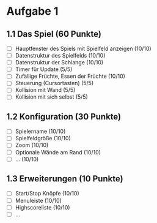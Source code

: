 # Aufgabe 1

## 1.1 Das Spiel (60 Punkte)

* [ ]  Hauptfenster des Spiels mit Spielfeld anzeigen (10/10)
* [ ]  Datenstruktur des Spielfelds (10/10)
* [ ]  Datenstruktur der Schlange (10/10)
* [ ]  Timer für Update (5/5)
* [ ]  Zufällige Früchte, Essen der Früchte (10/10)
* [ ]  Steuerung (Cursortasten) (5/5)
* [ ]  Kollision mit Wand (5/5)
* [ ]  Kollision mit sich selbst (5/5)

## 1.2 Konfiguration (30 Punkte)

* [ ]  Spielername (10/10)
* [ ]  Spielfeldgröße (10/10)
* [ ]  Zoom (10/10)
* [ ]  Optionale Wände am Rand (10/10)
* [ ]  ... (10/10)

## 1.3 Erweiterungen (10 Punkte)

* [ ] Start/Stop Knöpfe (10/10)
* [ ] Menuleiste (10/10)
* [ ] Highscoreliste (10/10)
* [ ] ...

